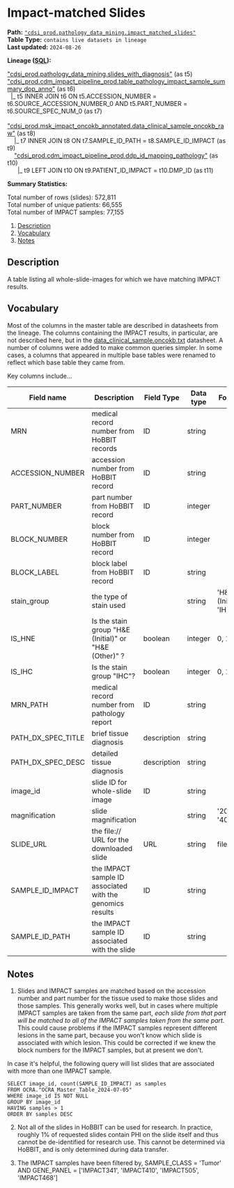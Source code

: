 # Impact-matched Slides

<b>Path:</b> [`"cdsi_prod.pathology_data_mining.impact_matched_slides"`](https://msk-mode-prod.cloud.databricks.com/explore/data/cdsi_prod/pathology_data_mining/impact_matched_slides) <br/>
<b>Table Type:</b> `contains live datasets in lineage` <br/>
<b>Last updated:</b> `2024-08-26` <br/>

<b>Lineage ([SQL](https://github.com/msk-mind/datasheets-for-datasets/blob/main/pathology-data-mining/sql/impact-matched-slides.sql)): </b> 

["cdsi_prod.pathology_data_mining.slides_with_diagnosis"](https://github.com/msk-mind/datasheets-for-datasets/blob/main/pathology-data-mining/slides_with_diagnosis.md) (as t5) <br/>
["cdsi_prod.cdm_impact_pipeline_prod.table_pathology_impact_sample_summary_dop_anno"](https://github.com/msk-mind/datasheets-for-datasets/blob/main/clinical-data-mining/pathology_reports.md) (as t6) <br/>
&nbsp; |_ t5 INNER JOIN t6 ON t5.ACCESSION_NUMBER = t6.SOURCE_ACCESSION_NUMBER_0 AND t5.PART_NUMBER = t6.SOURCE_SPEC_NUM_0 (as t7) <br/>
&nbsp; ["cdsi_prod.msk_impact_oncokb_annotated.data_clinical_sample_oncokb_raw"](https://github.com/msk-mind/datasheets-for-datasets/blob/main/impact/data_clinical_sample.oncokb.md) (as t8) <br/>
&nbsp;&nbsp;&nbsp; |_ t7 INNER JOIN t8 ON t7.SAMPLE_ID_PATH = t8.SAMPLE_ID_IMPACT (as t9) <br/>
&nbsp;&nbsp;&nbsp; ["cdsi_prod.cdm_impact_pipeline_prod.ddp_id_mapping_pathology"](https://github.com/msk-mind/datasheets-for-datasets/blob/main/clinical-data-mining/ddp_id_mapping.md) (as t10) <br/>
&nbsp;&nbsp;&nbsp;&nbsp;&nbsp; |_ t9 LEFT JOIN t10 ON t9.PATIENT_ID_IMPACT = t10.DMP_ID (as t11) <br/>


<b>Summary Statistics:</b>

Total number of rows (slides): 572,811 <br/>
Total number of unique patients: 66,555 <br/>
Total number of IMPACT samples: 77,155 <br/>


1. [Description](#description)
2. [Vocabulary](#vocabulary)
3. [Notes](#notes)


## Description <a name="description"></a>

A table listing all whole-slide-images for which we have matching IMPACT results.  


## Vocabulary <a name="vocabulary"></a>

Most of the columns in the master table are described in datasheets from the lineage.
The columns containing the IMPACT results, in particular, are not described here, but in the
[data_clinical_sample.oncokb.txt](https://github.com/msk-mind/datasheets-for-datasets/blob/main/clinical-data-mining/pathology_reports.md) datasheet.
A number of columns were added to make common queries simpler.
In some cases, a columns that appeared in multiple base tables were renamed to reflect
which base table they came from.

Key columns include...

| **Field name** | **Description** | **Field Type** | **Data type** | **Format** |
|---|---|---|---|---|
| MRN | medical record number from HoBBIT records | ID | string | |
| ACCESSION_NUMBER | accession number from HoBBIT record | ID  | string | |
| PART_NUMBER | part number from HoBBIT record | ID  | integer  | |
| BLOCK_NUMBER | block number from HoBBIT record | ID | integer  | |
| BLOCK_LABEL | block label from HoBBIT record | ID  | string  | |
| stain_group | the type of stain used | | string | 'H&E (Initial)', 'IHC', ... |
| IS_HNE | Is the stain group  "H&E (Initial)" or "H&E (Other)" ? | boolean | integer | 0, 1 |
| IS_IHC | Is the stain group "IHC"? | boolean | integer | 0, 1 |
| MRN_PATH | medical record number from pathology report | ID | string | |
| PATH_DX_SPEC_TITLE | brief tissue diagnosis | description | string | |
| PATH_DX_SPEC_DESC | detailed tissue diagnosis | description | string | |
| image_id | slide ID for whole-slide image | ID | string | |
| magnification | slide magnification | | string | '20x', '40x', ... |
| SLIDE_URL | the file:// URL for the downloaded slide | URL | string | file://<pathname> |
| SAMPLE_ID_IMPACT | the IMPACT sample ID associated with the genomics results | ID | string | |
| SAMPLE_ID_PATH | the IMPACT sample ID associated with the slide | ID | string | |


## Notes <a name="notes"></a>

1. Slides and IMPACT samples are matched based on the accession number and part number for the tissue used to make those slides and those samples.  This generally works well, but in cases where multiple IMPACT samples are taken from the same part, *each slide from that part will be matched to all of the IMPACT samples taken from the same part.*  This could cause problems if the IMPACT samples represent different lesions in the same part, because you won't know which slide is associated with which lesion.  This could be corrected if we knew the block numbers for the IMPACT samples, but at present we don't.

In case it's helpful, the following query will list slides that are associated with more than one IMPACT sample.
```
SELECT image_id, count(SAMPLE_ID_IMPACT) as samples
FROM OCRA."OCRA_Master_Table_2024-07-05"
WHERE image_id IS NOT NULL 
GROUP BY image_id
HAVING samples > 1
ORDER BY samples DESC
```

2. Not all of the slides in HoBBIT can be used for research. In practice, roughly 1% of requested slides contain PHI on the slide itself and thus cannot be de-identified for research use. This cannot be determined via HoBBIT, and is only determined during data transfer.

3. The IMPACT samples have been filtered by, SAMPLE_CLASS = 'Tumor' AND GENE_PANEL = ['IMPACT341', 'IMPACT410', 'IMPACT505', 'IMPACT468']


